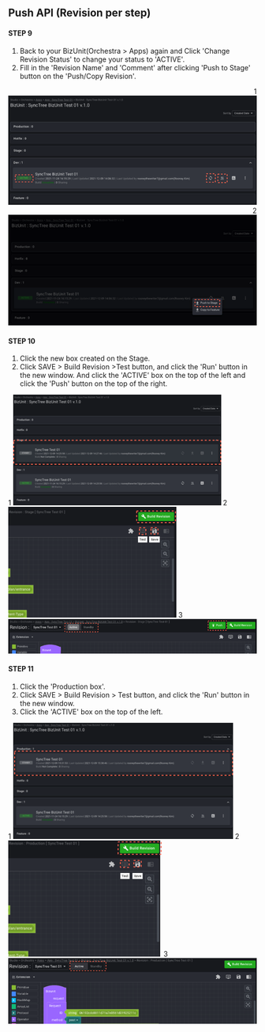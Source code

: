 ## Push API (Revision per step)

#### STEP 9

1. Back to your BizUnit(Orchestra > Apps) again and Click 'Change Revision Status' to change your status to 'ACTIVE'.
2. Fill in the 'Revision Name' and 'Comment' after clicking 'Push to Stage' button on the 'Push/Copy Revision'.

<div class='img-container' style='text-align: right;'>
    <span style='top: 200px;left: 55px;'>1</span>
    <img src='../../img/howtouse/step2-10-1.png' />
    <span style='bottom: 84px;right: 114px;'>2</span>
    <img src='../../img/howtouse/step2-10-2.png' />
</div>

#### STEP 10

1. Click the new box created on the Stage.
2. Click SAVE > Build Revision >Test button, and click the 'Run' button in the new window. And click the 'ACTIVE' box on the top of the left and click the 'Push' button on the top of the right.

<div class='img-container'>
    <span style='top: 50px;left: 0px;'>1</span>
    <img src='../../img/howtouse/step2-11-1.png' style='height: 224px;' />
    <span style='top: 0px;right: 90px;'>2</span>
    <img src='../../img/howtouse/step2-11-2.png'  style='height: 224px;' />
    <span style='bottom: 73px;left: 129px;'>3</span>
    <img src='../../img/howtouse/step2-11-3.png' />
</div>

#### STEP 11

1. Click the 'Production box'.
2. Click SAVE > Build Revision > Test button, and click the 'Run' button in the new window.
3. Click the 'ACTIVE' box on the top of the left.

<div class='img-container'>
    <span style='top: 10px;left: 0px;'>1</span>
    <img src='../../img/howtouse/step2-12-1.png' style='height: 235px;' />
    <span style='top: 0px;right: 101px;'>2</span>
    <img src='../../img/howtouse/step2-12-2.png' style='height: 235px;' />
    <span style='bottom: 162px;left: 300px;'>3</span>
    <img src='../../img/howtouse/step2-12-3.png' />
</div>

